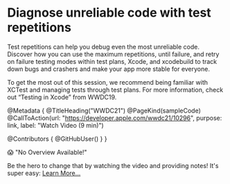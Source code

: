 # Diagnose unreliable code with test repetitions

Test repetitions can help you debug even the most unreliable code. Discover how you can use the maximum repetitions, until failure, and retry on failure testing modes within test plans, Xcode, and xcodebuild to track down bugs and crashers and make your app more stable for everyone.

To get the most out of this session, we recommend being familiar with XCTest and managing tests through test plans. For more information, check out “Testing in Xcode” from WWDC19.

@Metadata {
   @TitleHeading("WWDC21")
   @PageKind(sampleCode)
   @CallToAction(url: "https://developer.apple.com/wwdc21/10296", purpose: link, label: "Watch Video (9 min)")

   @Contributors {
      @GitHubUser(<replace this with your GitHub handle>)
   }
}

😱 "No Overview Available!"

Be the hero to change that by watching the video and providing notes! It's super easy:
 [Learn More…](https://wwdcnotes.github.io/WWDCNotes/documentation/wwdcnotes/contributing)
